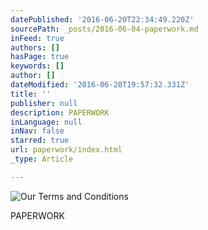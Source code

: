 ```yaml
---
datePublished: '2016-06-20T22:34:49.220Z'
sourcePath: _posts/2016-06-04-paperwork.md
inFeed: true
authors: []
hasPage: true
keywords: []
author: []
dateModified: '2016-06-20T19:57:32.331Z'
title: ''
publisher: null
description: PAPERWORK
inLanguage: null
inNav: false
starred: true
url: paperwork/index.html
_type: Article

---
```

![Our Terms and Conditions](https://s3-us-west-2.amazonaws.com/the-grid-img/p/0d2259fec2cee66e35443f4cb9b05a485160ece7.jpg)

PAPERWORK